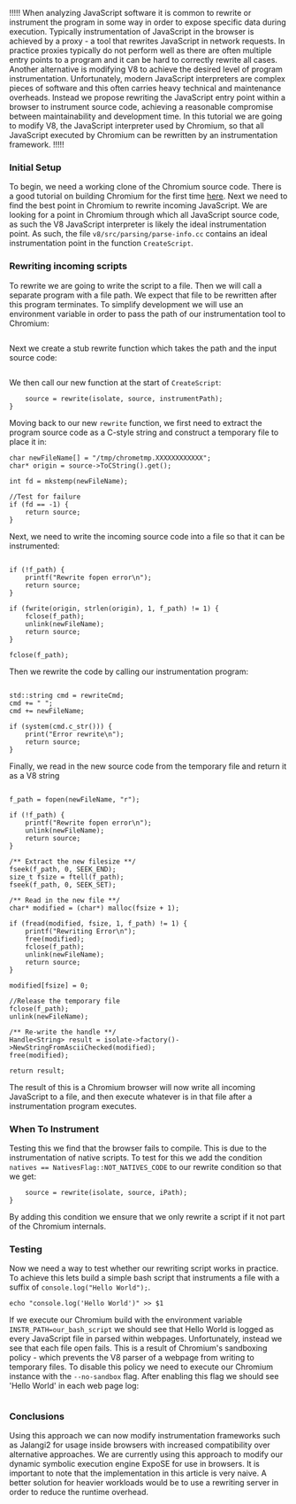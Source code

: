 !!!!!
When analyzing JavaScript software it is common to rewrite or instrument the program in some way in order to expose specific data during execution. Typically instrumentation of JavaScript in the browser is achieved by a proxy - a tool that rewrites JavaScript in network requests. In practice proxies typically do not perform well as there are often multiple entry points to a program and it can be hard to correctly rewrite all cases. Another alternative is modifying V8 to achieve the desired level of program instrumentation. Unfortunately, modern JavaScript interpreters are complex pieces of software and this often carries heavy technical and maintenance overheads. Instead we propose rewriting the JavaScript entry point within a browser to instrument source code, achieving a reasonable compromise between maintainability and development time. In this tutorial we are going to modify V8, the JavaScript interpreter used by Chromium, so that all JavaScript executed by Chromium can be rewritten by an instrumentation framework.
!!!!!

### Initial Setup

To begin, we need a working clone of the Chromium source code. There is a good tutorial on building Chromium for the first time [here](https://www.chromium.org/developers/how-tos/get-the-code). Next we need to find the best point in Chromium to rewrite incoming JavaScript. We are looking for a point in Chromium through which all JavaScript source code, as such the V8 JavaScript interpreter is likely the ideal instrumentation point. As such, the file `v8/src/parsing/parse-info.cc` contains an ideal instrumentation point in the function `CreateScript`.

### Rewriting incoming scripts

To rewrite we are going to write the script to a file. Then we will call a separate program with a file path. We expect that file to be rewritten after this program terminates. To simplify development we will use an environment variable in order to pass the path of our instrumentation tool to Chromium:

```auto instrumentPath = getenv("INSTR_PATH");
```

Next we create a stub rewrite function which takes the path and the input source code:

```Handle<String> rewrite(Isolate* isolate, Handle<String> source, char* rewriteCmd) {}
```

We then call our new function at the start of `CreateScript`:

```if (instrumentPath) { 
    source = rewrite(isolate, source, instrumentPath);
}
```

Moving back to our new `rewrite` function, we first need to extract the program source code as a C-style string and construct a temporary file to place it in:

```/** Prepare a temp file for the rewrite and grab a c_str of the string **/
char newFileName[] = "/tmp/chrometmp.XXXXXXXXXXXX";
char* origin = source->ToCString().get();

int fd = mkstemp(newFileName);

//Test for failure
if (fd == -1) {
    return source;
}
```

Next, we need to write the incoming source code into a file so that it can be instrumented:

```FILE* f_path = fopen(newFileName, "w");
    
if (!f_path) {
    printf("Rewrite fopen error\n");
    return source;
} 

if (fwrite(origin, strlen(origin), 1, f_path) != 1) {
    fclose(f_path);
    unlink(newFileName);
    return source;
}

fclose(f_path);
```

Then we rewrite the code by calling our instrumentation program:

```/** Issue a rewrite command **/

std::string cmd = rewriteCmd;
cmd += " ";
cmd += newFileName;

if (system(cmd.c_str())) {
    print("Error rewrite\n");
    return source;
}
```

Finally, we read in the new source code from the temporary file and return it as a V8 string

```/** Re-open the file for reading **/

f_path = fopen(newFileName, "r");

if (!f_path) {
    printf("Rewrite fopen error\n");
    unlink(newFileName);
    return source;
} 

/** Extract the new filesize **/
fseek(f_path, 0, SEEK_END);
size_t fsize = ftell(f_path);
fseek(f_path, 0, SEEK_SET);

/** Read in the new file **/
char* modified = (char*) malloc(fsize + 1);
    
if (fread(modified, fsize, 1, f_path) != 1) {
    printf("Rewriting Error\n");
    free(modified);
    fclose(f_path);
    unlink(newFileName);
    return source;
}

modified[fsize] = 0;

//Release the temporary file
fclose(f_path);
unlink(newFileName);

/** Re-write the handle **/
Handle<String> result = isolate->factory()->NewStringFromAsciiChecked(modified); 
free(modified);

return result;
```

The result of this is a Chromium browser will now write all incoming JavaScript to a file, and then execute whatever is in that file after a instrumentation program executes.

### When To Instrument

Testing this we find that the browser fails to compile. This is due to the instrumentation of native scripts. To test for this we add the condition `natives == NativesFlag::NOT_NATIVES_CODE` to our rewrite condition so that we get:

```if (instrumentPath && natives == NativesFlag::NOT_NATIVES_CODE) { 
    source = rewrite(isolate, source, iPath);
}
```

By adding this condition we ensure that we only rewrite a script if it not part of the Chromium internals.

### Testing

Now we need a way to test whether our rewriting script works in practice. To achieve this lets build a simple bash script that instruments a file with a suffix of `console.log("Hello World");`.

```#!/bin/bash
echo "console.log('Hello World')" >> $1
```

If we execute our Chromium build with the environment variable `INSTR_PATH=our_bash_script` we should see that Hello World is logged as every JavaScript file in parsed within webpages. Unfortunately, instead we see that each file open fails. This is a result of Chromium's sandboxing policy - which prevents the V8 parser of a webpage from writing to temporary files. To disable this policy we need to execute our Chromium instance with the `--no-sandbox` flag. After enabling this flag we should see 'Hello World' in each web page log:

```[74489:775:0814/104653.194963:INFO:CONSOLE(61)] "Hello World", source: https://cdn.static.zdbb.net/eu/js/z0WVjCBSEeGLoxIxOQVEwQ.min.js (61)
```

### Conclusions

Using this approach we can now modify instrumentation frameworks such as Jalangi2 for usage inside browsers with increased compatibility over alternative approaches. We are currently using this approach to modify our dynamic symbolic execution engine ExpoSE for use in browsers. It is important to note that the implementation in this article is very naive. A better solution for heavier workloads would be to use a rewriting server in order to reduce the runtime overhead.
